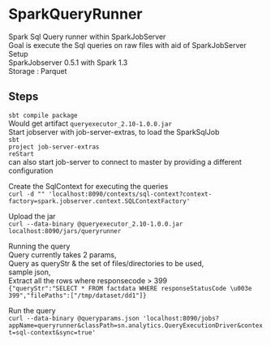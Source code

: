 # SparkQueryRunner
Spark Sql Query runner within SparkJobServer<br>
Goal is execute the Sql queries on raw files with aid of SparkJobServer<br>
Setup<br>
SparkJobserver 0.5.1 with Spark 1.3<br>
Storage : Parquet<br>

Steps
----------
`sbt compile package` <br>
Would get artifact `queryexecutor_2.10-1.0.0.jar` <br>
Start jobserver with job-server-extras, to load the SparkSqlJob <br>
`sbt` <br>
`project job-server-extras` <br>
`reStart` <br>
can also start job-server to connect to master by providing a different configuration <br>

Create the SqlContext for executing the queries <br>
`curl -d "" 'localhost:8090/contexts/sql-context?context-factory=spark.jobserver.context.SQLContextFactory'` <br>

Upload the jar <br>
`curl --data-binary @queryexecutor_2.10-1.0.0.jar localhost:8090/jars/queryrunner` <br>

Running the query <br>
Query currently takes 2 params, <br>
Query as queryStr & the set of files/directories to be used, <br>
sample json, <br>
Extract all the rows where responsecode > 399 <br>
`{"queryStr":"SELECT * FROM factdata WHERE responseStatusCode \u003e 399","filePaths":["/tmp/dataset/dd1"]}` <br>

Run the query <br>
`curl --data-binary @queryparams.json 'localhost:8090/jobs?appName=queryrunner&classPath=sn.analytics.QueryExecutionDriver&context=sql-context&sync=true' ` <br>
